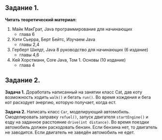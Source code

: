 ## Задание 1.

**Читать теоретический материал:**

1. Майк МакГрат, Java программирование для начинающих
   - глава 6
2. Кэти Сьерра, Берт Бейтс, Изучаем Java
   - главы 2,4
3. Герберт Шилдт, Java 8 руководство для начинающих (6 издание)
   - главы 4,6
4. Кей Хорстманн, Core Java, Том 1. Основы (10 издание)
   - глава 4

## Задание 2.

**Задача 1.**
Доработать написанный на занятии класс Cat, дав коту возможность ходить `walk()` и бегать `run()`.
Во время хождения и бега кот расходует энергию, которую получает, когда ест.

**Задача 2.**
Написать класс `Car`, моделирующий автомобиль. Смоделировать заправку `refuel()`, запуск двигателя `startEngine()` и езду на заданное расстояние
`drive(int distance)`. Во время поездки автомобиль должен расходовать бензин. Если бензина нет, то двигатель не заводится.
Если двигатель не заведён автомобиль не едет.